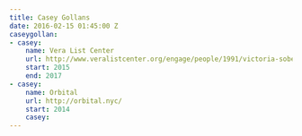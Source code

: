 ```yaml
---
title: Casey Gollans
date: 2016-02-15 01:45:00 Z
caseygollan:
- casey:
    name: Vera List Center
    url: http://www.veralistcenter.org/engage/people/1991/victoria-sobel-and-casey-gollan/
    start: 2015
    end: 2017
- casey:
    name: Orbital
    url: http://orbital.nyc/
    start: 2014
    casey: 
---
```


